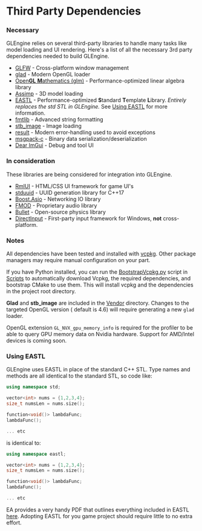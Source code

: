 # Third Party Dependencies

### Necessary

GLEngine relies on several third-party libraries to handle many tasks like model loading and UI rendering.
Here's a list of all the necessary 3rd party dependencies needed to build GLEngine.

- [GLFW](https://github.com/glfw/glfw) - Cross-platform window management
- [glad](https://glad.dav1d.de/) - Modern OpenGL loader
- [Open**GL** **M**athematics (glm)](https://github.com/g-truc/glm) - Performance-optimized linear algebra library
- [Assimp](https://github.com/assimp/assimp) - 3D model loading
- [EASTL](https://github.com/electronicarts/EASTL) - Performance-optimized **S**tandard **T**emplate **L**ibrary.
  *Entirely replaces the std STL in GLEngine.* See [Using EASTL](#using-eastl) for more information.
- [fmtlib](https://github.com/fmtlib/fmt) - Advanced string formatting
- [stb_image](https://github.com/nothings/stb) - Image loading
- [result](https://github.com/bitwizeshift/result) - Modern error-handling used to avoid exceptions
- [msgpack-c](https://github.com/msgpack/msgpack-c) - Binary data serialization/deserialization
- [Dear ImGui](https://github.com/ocornut/imgui) - Debug and tool UI

### In consideration

These libraries are being considered for integration into GLEngine.

- [RmlUI](https://github.com/mikke89/RmlUi) - HTML/CSS UI framework for game UI's
- [stduuid](https://github.com/mariusbancila/stduuid) - UUID generation library for C++17
- [Boost.Asio](https://www.boost.org/doc/libs/1_76_0/doc/html/boost_asio.html) - Networking IO library
- [FMOD](https://www.fmod.com/) - Proprietary audio library
- [Bullet](https://github.com/bulletphysics/bullet3) - Open-source physics library
- [DirectInput](https://learn.microsoft.com/en-us/previous-versions/windows/desktop/ee416842(v=vs.85)) - First-party
  input framework for Windows, **not** cross-platform.

### Notes

All dependencies have been tested and installed with [vcpkg](https://github.com/microsoft/vcpkg). Other package managers
may require manual configuration on your part.

If you have Python installed, you can run the [BootstrapVcpkg.py](Scripts/BootstrapVcpkg.py) script
in [Scripts](Scripts)
to automatically download Vcpkg, the required dependencies, and bootstrap CMake to use them. This will
install vcpkg and the dependencies in the project root directory.

**Glad** and **stb_image** are included in the [Vendor](Vendor) directory. Changes to the targeted OpenGL version (
default is 4.6)
will require generating a new `glad` loader.

OpenGL extension `GL_NVX_gpu_memory_info` is required for
the profiler to be able to query GPU memory data on Nvidia hardware. Support for AMD/Intel devices
is coming soon.

### Using EASTL

GLEngine uses EASTL in place of the standard C++ STL. Type names and methods are all identical to the standard STL,
so code like:

```c++
using namespace std;

vector<int> nums = {1,2,3,4};
size_t numsLen = nums.size();

function<void()> lambdaFunc;
lambdaFunc();

... etc
```

is identical to:

```c++
using namespace eastl;

vector<int> nums = {1,2,3,4};
size_t numsLen = nums.size();

function<void()> lambdaFunc;
lambdaFunc();

... etc
```

EA provides a very handy PDF that outlines everything included in
EASTL [here](https://github.com/electronicarts/EASTL/blob/master/doc/quick-reference.pdf).
Adopting EASTL for you game project should require little to no extra effort.
